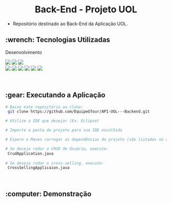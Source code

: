 <p align="center">
<h1 align="center"> Back-End - Projeto UOL </h1>

 - Repositório destinado ao Back-End da Aplicação UOL.

<h2>:wrench: Tecnologias Utilizadas</h2>
<p>

<p> Desenvolvimento <p>
<img src="https://img.shields.io/badge/Figma-CED4DA?style=for-the-badge&logo=figma&logoColor=F24E1E"/>
<img src="https://img.shields.io/badge/Eclipse-CED4DA?style=for-the-badge&logo=eclipse&logoColor=2C2255" />
<img src="https://img.shields.io/badge/CSS3-CED4DA?style=for-the-badge&logo=css3&logoColor=1572B6"/> 
<br> <img src="https://img.shields.io/badge/JavaScript-CED4DA?style=for-the-badge&logo=javascript&logoColor=F7DF1E"/>  
<img src="https://img.shields.io/badge/TypeScript-CED4DA?style=for-the-badge&logo=typescript&logoColor=007ACC"/> 
<img src="https://img.shields.io/badge/Java-CED4DA?style=for-the-badge&logo=java&logoColor=ff8000" />
<img src="https://img.shields.io/badge/Spring-CED4DA?style=for-the-badge&logo=spring&logoColor=6DB33F" />
<img src="https://img.shields.io/badge/React-CED4DA?style=for-the-badge&logo=react&logoColor=61DAFB"/> 
<img src="https://img.shields.io/badge/MongoDB-CED4DA?style=for-the-badge&logo=mongodb&logoColor=4EA94B"/>
</p>
<br>

<h2> :gear: Executando a Aplicação </h2>

```bash
# Baixe este repositório ou clone:
 git clone https://github.com/EquipeGfour/API-UOL---Backend.git

# Utilize a IDE que desejar (Ex: Eclipse)

# Importe a pasta do projeto para sua IDE escolhida

# Espere o Maven carregar as dependências do projeto (são listadas no arquivo pom.xml)

# Se deseja rodar o CRUD de Usuário, execute:
 CrudApplication.java
 
# Se deseja rodar o cross-selling, execute:
 CrossSellingApplicaion.java

```
<br>

<h2> :computer: Demonstração
